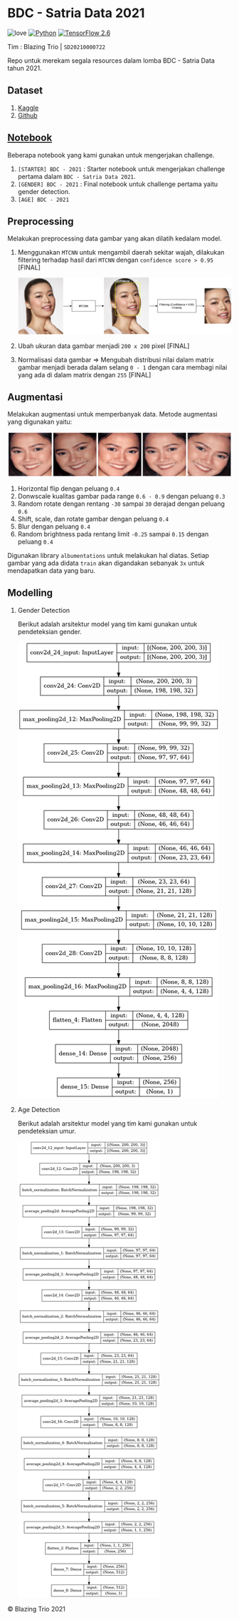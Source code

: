 # BDC - Satria Data 2021

![love](https://img.shields.io/badge/Made%20with-🖤-white)
[![Python](https://img.shields.io/badge/Python-3.7%20|%203.8%20|%203.9-green?logo=python)](https://www.python.org/)
[![TensorFlow 2.6](https://img.shields.io/badge/TensorFlow-2.6.0-FF6F00?logo=tensorflow)](https://github.com/tensorflow/tensorflow/releases/tag/v2.6.0)

Tim : Blazing Trio | `SD20210000722`

Repo untuk merekam segala resources dalam lomba BDC - Satria Data tahun 2021.

## Dataset

1. [Kaggle](https://www.kaggle.com/wahyusetianto/bdc-2021)
2. [Github](./data/README.md)

## [Notebook](./notebook/README.md)

Beberapa notebook yang kami gunakan untuk mengerjakan challenge.

1. `[STARTER] BDC - 2021` : Starter notebook untuk mengerjakan challenge pertama dalam `BDC - Satria Data 2021`.
2. `[GENDER] BDC - 2021` : Final notebook untuk challenge pertama yaitu gender detection.
3. `[AGE] BDC - 2021`

## Preprocessing

Melakukan preprocessing data gambar yang akan dilatih kedalam model.

1. Menggunakan `MTCNN` untuk mengambil daerah sekitar wajah, dilakukan filtering terhadap hasil dari
   `MTCNN` dengan `confidence score > 0.95` [FINAL]

   ![MTCNN](./assets/MTCNN.png)

2. Ubah ukuran data gambar menjadi `200 x 200` pixel [FINAL]
3. Normalisasi data gambar => Mengubah distribusi nilai dalam matrix gambar menjadi berada dalam
   selang `0 - 1` dengan cara membagi nilai yang ada di dalam matrix dengan `255` [FINAL]

## Augmentasi

Melakukan augmentasi untuk memperbanyak data. Metode augmentasi yang digunakan yaitu:

![augmentasi](./assets/augmentations.png)

1. Horizontal flip dengan peluang `0.4`
2. Donwscale kualitas gambar pada range `0.6 - 0.9` dengan peluang `0.3`
3. Random rotate dengan rentang `-30` sampai `30` derajad dengan peluang `0.6`
4. Shift, scale, dan rotate gambar dengan peluang `0.4`
5. Blur dengan peluang `0.4`
6. Random brightness pada rentang limit `-0.25` sampai `0.15` dengan peluang `0.4`

Digunakan library `albumentations` untuk melakukan hal diatas. Setiap gambar yang ada didata `train`
akan digandakan sebanyak `3x` untuk mendapatkan data yang baru.

## Modelling

1. Gender Detection

   Berikut adalah arsitektur model yang tim kami gunakan untuk pendeteksian gender.

   ![arsitektur-gender](./assets/arsitektur-model-gender.png)

2. Age Detection

   Berikut adalah arsitektur model yang tim kami gunakan untuk pendeteksian umur.

   ![arsitektur-age](./assets/arsitektur-model.png)

© Blazing Trio 2021
